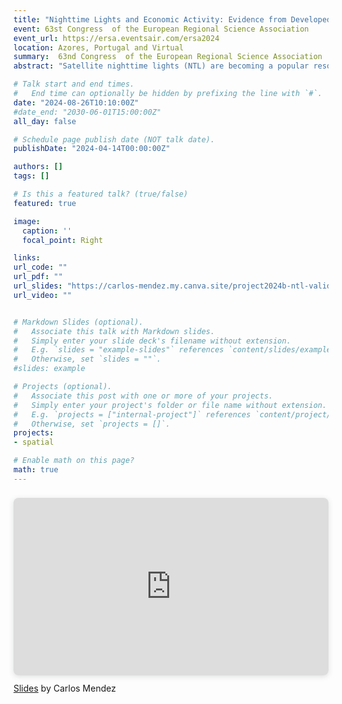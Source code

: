 ```yaml
---
title: "Nighttime Lights and Economic Activity: Evidence from Developed and Developing Countries"
event: 63st Congress  of the European Regional Science Association   
event_url: https://ersa.eventsair.com/ersa2024
location: Azores, Portugal and Virtual
summary:  63nd Congress  of the European Regional Science Association   
abstract: "Satellite nighttime lights (NTL) are becoming a popular resource for assessing economic performance across countries and subnational regions. However, most economic studies use outdated and imprecise data from the Defense Meteorological Satellite Program (DMSP). This study compares the predictive economic content of nightlight images from the Visible Infrared Imaging Radiometer Suite (VIIRS) and newly processed images from the Defense Meteorological Satellite Program (DMSP). Specifically, we analyze the predictive performance of NTL luminosity across 139 countries and 1,557 subnational regions during the 2013-2019 period. The main findings of our multi-country and multi-region analyses are threefold. First, consistent with the findings from single-country analyses, NTL luminosity better predicts economic differences between economies than economic changes within a single economy over time. Second, both VIIRS and the new DMSP products perform similarly at the national level, but VIIRS excels for subnational analysis in developing countries. Third, at the national level, NTL inequality correlates with GDP inequality in developing countries, but this relationship fails to hold in developed countries. Across subnational regions of developing countries, the VIIRS data offers a more accurate characterization of economic inequality compared to the DMSP data. Overall, these results highlight how improved geospatial measurement technologies can advance our understanding of economic activity."

# Talk start and end times.
#   End time can optionally be hidden by prefixing the line with `#`.
date: "2024-08-26T10:10:00Z"
#date_end: "2030-06-01T15:00:00Z"
all_day: false

# Schedule page publish date (NOT talk date).
publishDate: "2024-04-14T00:00:00Z"

authors: []
tags: []

# Is this a featured talk? (true/false)
featured: true

image:
  caption: ''
  focal_point: Right

links:
url_code: ""
url_pdf: ""
url_slides: "https://carlos-mendez.my.canva.site/project2024b-ntl-validation"
url_video: ""


# Markdown Slides (optional).
#   Associate this talk with Markdown slides.
#   Simply enter your slide deck's filename without extension.
#   E.g. `slides = "example-slides"` references `content/slides/example-slides.md`.
#   Otherwise, set `slides = ""`.
#slides: example

# Projects (optional).
#   Associate this post with one or more of your projects.
#   Simply enter your project's folder or file name without extension.
#   E.g. `projects = ["internal-project"]` references `content/project/deep-learning/index.md`.
#   Otherwise, set `projects = []`.
projects:
- spatial

# Enable math on this page?
math: true
---
```



<div style="position: relative; width: 100%; height: 0; padding-top: 56.2500%;
 padding-bottom: 0; box-shadow: 0 2px 8px 0 rgba(63,69,81,0.16); margin-top: 1.6em; margin-bottom: 0.9em; overflow: hidden;
 border-radius: 8px; will-change: transform;">
  <iframe loading="lazy" style="position: absolute; width: 100%; height: 100%; top: 0; left: 0; border: none; padding: 0;margin: 0;"
    src="https:&#x2F;&#x2F;www.canva.com&#x2F;design&#x2F;DAGB5gQwZIo&#x2F;YSFSWcQV5Mgyihi4p6mTdw&#x2F;view?embed" allowfullscreen="allowfullscreen" allow="fullscreen">
  </iframe>
</div>
<a href="https:&#x2F;&#x2F;www.canva.com&#x2F;design&#x2F;DAGB5gQwZIo&#x2F;YSFSWcQV5Mgyihi4p6mTdw&#x2F;view?utm_content=DAGB5gQwZIo&amp;utm_campaign=designshare&amp;utm_medium=embeds&amp;utm_source=link" target="_blank" rel="noopener">Slides</a> by Carlos Mendez

